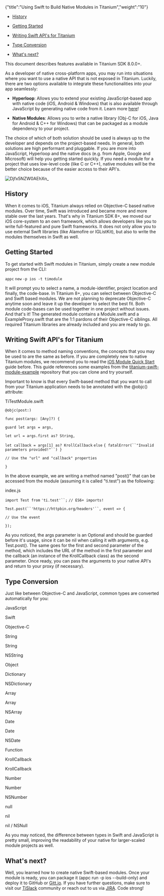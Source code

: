 {"title":"Using Swift to Build Native Modules in Titanium","weight":"10"} 

*   [History](#History)
    
*   [Getting Started](#GettingStarted)
    
*   [Writing Swift API's for Titanium](#WritingSwiftAPI'sforTitanium)
    
*   [Type Conversion](#TypeConversion)
    
*   [What's next?](#What'snext?)
    

This document describes features available in Titanium SDK 8.0.0+.

As a developer of native cross-platform apps, you may run into situations where you want to use a native API that is not exposed in Titanium. Luckily, there are two options available to integrate these functionalities into your app seamlessly:

*   **Hyperloop**: Allows you to extend your existing JavaScript-based app with native code (iOS, Android & Windows) that is also available through JavaScript by generating native code from it. Learn more [here](https://github.com/appcelerator/hyperloop-examples)!
    
*   **Native Modules**: Allows you to write a native library (Obj-C for iOS, Java for Android & C++ for Windows) that can be packaged as a module dependency to your project.
    

The choice of which of both solution should be used is always up to the developer and depends on the project-based needs. In general, both solutions are high performant and pluggable. If you are more into JavaScript, Hyperloop and the native docs (e.g. from Apple, Google and Microsoft) will help you getting started quickly. If you need a module for a project that uses low-level code (like C or C++), native modules will be the better choice because of the easier access to their API's.

![Djfx5NZW0AEhXn_](/Images/appc/download/attachments/56301010/Djfx5NZW0AEhXn_.jpg)

## History

When it comes to iOS, Titanium always relied on Objective-C based native modules. Over time, Swift was introduced and became more and more stable over the last years. That's why in Titanium SDK 8+, we moved our iOS core-system to an own framework, which allows developers like you to write full-featured and pure Swift frameworks. It does not only allow you to use external Swift libraries (like Alamofire or IGListKit), but also to write the modules themselves in Swift as well.

## Getting Started

To get started with Swift modules in Titanium, simply create a new module project from the CLI:

`appc` `new` `-p ios -t timodule`

It will prompt you to select a name, a module-identifier, project location and finally, the code-base. In Titanium 8+, you can select between Objective-C and Swift based modules. We are not planning to deprecate Objective-C anytime soon and leave it up the developer to select the best fit. Both module code-bases can be used together in one project without issues. And that's it! The generated module contains a <ModuleID>Module.swift and a <ModuleID>ExampleProxy.swift that are the 1:1 pardons of their Objective-C siblings. All required Titanium libraries are already included and you are ready to go.

## Writing Swift API's for Titanium

When it comes to method naming conventions, the concepts that you may be used to are the same as before. If you are completely new to native Titanium modules, we recommend you to read the [iOS Module Quick Start](/docs/appc/Titanium_SDK/Titanium_SDK_How-tos/Extending_Titanium_Mobile/iOS_Module_Development_Guide/iOS_Module_Quick_Start/) guide before. This guide references some examples from the [titanium-swift-module-example](https://github.com/hansemannn/titanium-swift-module-example) repository that you can clone and try yourself.

Important to know is that every Swift-based method that you want to call from your Titanium application needs to be annotated with the @objc() attribute:

TiTestModule.swift

`@objc(post:)`

`func post(args: [Any]?) {`

`guard let args = args,`

`let url = args.first as? String,`

`let callback = args[1] as? KrollCallback` `else` `{ fatalError(``"Invalid parameters provided!"``) }`

`// Use the "url" and "callback" properties`

`}`

In the above example, we are writing a method named "post()" that can be accessed from the module (assuming it is called "ti.test") as the following:

index.js

`import Test from` `'ti.test'``;` `// ES6+ imports!`

`Test.post(``'https://httpbin.org/headers'``, event => {`

`// Use the event`

`});`

As you noticed, the args parameter is an Optional and should be guarded before it's usage, since it can be nil when calling it with arguments, e.g. Test.post(). The same goes for the first and second parameter of the method, which includes the URL of the method in the first parameter and the callback (an instance of the KrollCallback class) as the second parameter. Once ready, you can pass the arguments to your native API's and return to your proxy (if necessary).

## Type Conversion

Just like between Objective-C and JavaScript, common types are converted automatically for you:

JavaScript

Swift

Objective-C

String

String

NSString

Object

Dictionary

NSDictionary

Array

Array

NSArray

Date

Date

NSDate

Function

KrollCallback

KrollCallback

Number

Number

NSNumber

null

nil

nil / NSNull

As you may noticed, the difference between types in Swift and JavaScript is pretty small, improving the readability of your native for larger-scaled module projects as well.

## What's next?

Well, you learned how to create native Swift-based modules. Once your module is ready, you can package it (appc run -p ios --build-only) and deploy it to GitHub or [Gitt.io](http://gitt.io). If you have further questions, make sure to visit our [TiSlack](http://tislack.org) community or reach out to us via [JIRA](https://jira.appcelerator.org). Code strong!